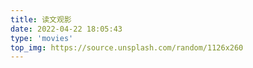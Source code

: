 ```yaml
---
title: 读文观影
date: 2022-04-22 18:05:43
type: 'movies'
top_img: https://source.unsplash.com/random/1126x260
---
```

